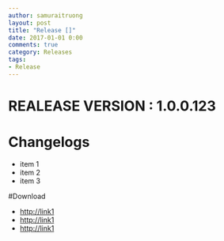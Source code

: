 ```yaml
---
author: samuraitruong
layout: post
title: "Release []"
date: 2017-01-01 0:00
comments: true
category: Releases
tags:
- Release
---
```


# REALEASE VERSION : 1.0.0.123

# Changelogs
- item 1
- item 2
- item 3

#Download
* [http://link1](Necrobot.cli.zip)
* [http://link1](Necrobot.cli.zip)
* [http://link1](Necrobot.cli.zip)